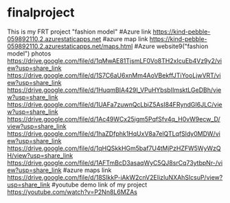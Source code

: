 # finalproject
This is my FRT project "fashion model"
#Azure link 
https://kind-pebble-059892110.2.azurestaticapps.net
#azure map link 
https://kind-pebble-059892110.2.azurestaticapps.net/maps.html
#Azure website9("fashion model") photos 
https://drive.google.com/file/d/1qMwAE81TjsmLF0Vo8TH2xIcuEb4Vz9y2/view?usp=share_link
https://drive.google.com/file/d/1S7C6aU6xnMm4AoVBekffJTiYooLjwVRT/view?usp=share_link
https://drive.google.com/file/d/1HuqmBIA429I_VPuHYbsbIImsktLGeDBh/view?usp=share_link
https://drive.google.com/file/d/1UAFa7zuwnQcLbiZ5AsI84FRyndGI6JLC/view?usp=share_link
https://drive.google.com/file/d/1Ac49WCx25igm5PqfSfv4q_H0vW9ecw_D/view?usp=share_link
https://drive.google.com/file/d/1haZDfphk1HqUxV8a7elQTLqfSldy0MDW/view?usp=share_link
https://drive.google.com/file/d/1qHQSkkHGm5baf7U4tMjPzHZFW5WyWzQH/view?usp=share_link
https://drive.google.com/file/d/1AFTmBcD3asaqWyC5QJ8srCq73ytbpNr-/view?usp=share_link
#azure maps link
https://drive.google.com/file/d/18SIkkP-iAkW2cnV2EIizIuNXAhSlcsuP/view?usp=share_link
#youtube demo link of my project
https://youtube.com/watch?v=P2Nn8L6MZAs

